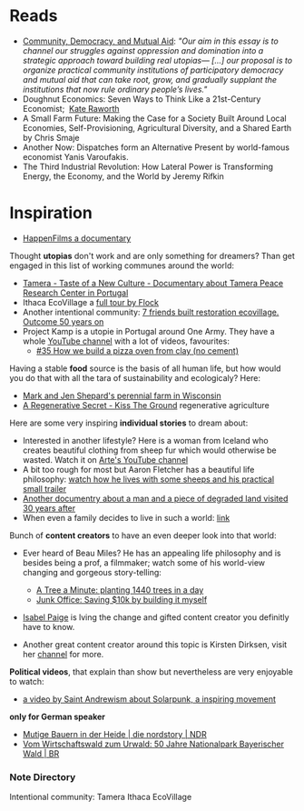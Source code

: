 # Reads
- [Community, Democracy, and Mutual Aid](https://theanarchistlibrary.org/library/symbiosis-research-collective-community-democracy-and-mutual-aid): *"Our aim in this essay is to channel our struggles against oppression and domination into a strategic approach toward building real utopias— \[...\] our proposal is to organize practical community institutions of participatory democracy and mutual aid that can take root, grow, and gradually supplant the institutions that now rule ordinary people’s lives."*
- Doughnut Economics: Seven Ways to Think Like a 21st-Century Economist;  [Kate Raworth](https://en.wikipedia.org/wiki/Kate_Raworth)
- A Small Farm Future: Making the Case for a Society Built Around Local Economies, Self-Provisioning, Agricultural Diversity, and a Shared Earth
by Chris Smaje
- Another Now: Dispatches form an Alternative Present by world-famous economist Yanis Varoufakis.
- The Third Industrial Revolution: How Lateral Power is Transforming Energy, the Economy, and the World by Jeremy Rifkin

# Inspiration

- [HappenFilms a documentary](https://www.youtube.com/watch?v=gq9sg397ee8&list=WL&index=63&ab_channel=HappenFilms)


Thought **utopias** don't work and are only something for dreamers? Than get engaged in this list of working communes around the world:
  - [Tamera - Taste of a New Culture - Documentary about Tamera Peace Research Center in Portugal](https://www.youtube.com/watch?v=IryCO3MvAiQ)
  - Ithaca EcoVillage a [full tour by Flock](https://www.youtube.com/watch?v=n-uH36w9xg8)
  - Another intentional community: [7 friends built restoration ecovillage. Outcome 50 years on](https://www.youtube.com/watch?v=QcbUN_1lvAA&ab_channel=KirstenDirksen)
  - Project Kamp is a utopie in Portugal around One Army. They have a whole [YouTube channel](https://www.youtube.com/channel/UCcGXEidw0qjNdq7Gii8gHgg) with a lot of videos, favourites:
    - [#35 How we build a pizza oven from clay (no cement)](https://www.youtube.com/watch?v=_SPIOpSwui0)

Having a stable **food** source is the basis of all human life, but how would you do that with all the tara of sustainability and ecologicaly? Here:
  - [Mark and Jen Shepard's perennial farm in Wisconsin](https://www.youtube.com/watch?v=sRPP4Ilpxso)
  - [A Regenerative Secret - Kiss The Ground](https://www.youtube.com/watch?v=n2W8dKdgGhc) regenerative agriculture

Here are some very inspiring **individual stories** to dream about:
- Interested in another lifestyle? Here is a woman from Iceland who creates beautiful clothing from sheep fur which would otherwise be wasted. Watch it on [Arte's YouTube channel](https://www.youtube.com/watch?v=WLOU9PeuKvI)
- A bit too rough for most but Aaron Fletcher has a beautiful life philosophy: [watch how he lives with some sheeps and his practical small trailer](https://www.youtube.com/watch?v=U54HRmglYEA)
- [Another documentry about a man and a piece of degraded land visited 30 years after](https://www.youtube.com/watch?v=3VZSJKbzyMc)
- When even a family decides to live in such a world: [link](https://www.youtube.com/watch?v=rCRukvZE2Vk&ab_channel=HappenFilms)

Bunch of **content creators** to have an even deeper look into that world:
- Ever heard of Beau Miles? He has an appealing life philosophy and is besides being a prof, a filmmaker; watch some of his world-view changing and gorgeous story-telling:
  - [A Tree a Minute: planting 1440 trees in a day](https://www.youtube.com/watch?v=AbA-hoIuHM4)
  - [Junk Office: Saving $10k by building it myself](https://www.youtube.com/watch?v=8QpFFB1QHto)
  
- [Isabel Paige](https://www.youtube.com/channel/UCdCottK2mn8T7VOHleKCYCg) is lving the change and gifted content creator you definitly have to know.

- Another great content creator around this topic is Kirsten Dirksen, visit her [channel](https://www.youtube.com/channel/UCDsElQQt_gCZ9LgnW-7v-cQ) for more.

**Political videos**, that explain than show but nevertheless are very enjoyable to watch:
- [a video by Saint Andrewism about Solarpunk, a inspiring movement](https://www.youtube.com/watch?v=hHI61GHNGJM)

**only for German speaker**
- [Mutige Bauern in der Heide | die nordstory | NDR](https://www.youtube.com/watch?v=s_-GsKi5ugo)
- [Vom Wirtschaftswald zum Urwald: 50 Jahre Nationalpark Bayerischer Wald | BR](https://www.youtube.com/watch?v=WOIJu-pSpTI)

### Note Directory


Intentional community:
  Tamera
  Ithaca EcoVillage
